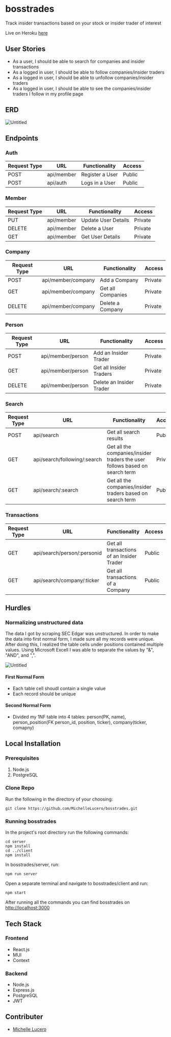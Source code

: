 # bosstrades
Track insider transactions based on your stock or insider trader of interest

Live on Heroku [here](http://bosstrades.herokuapp.com/)
## User Stories
- As a user, I should be able to search for companies and insider transactions
- As a logged in user, I should be able to follow companies/insider traders
- As a logged in user, I should be able to unfollow companies/insider traders
- As a logged in user, I should be able to see the companies/insider traders I follow in my profile page

## ERD
![Untitled](https://i.imgur.com/tPyl6w6.png)

## Endpoints
### Auth
| Request Type | URL          | Functionality   | Access |
| ------------ | ------------ | --------------- | ------ |
| POST         | api/member   | Register a User | Public |
| POST         | api/auth     | Logs in a User  | Public |

### Member
| Request Type | URL          | Functionality       | Access  |
| ------------ | ------------ | ------------------- | ------- |
| PUT          | api/member   | Update User Details | Private |
| DELETE       | api/member   | Delete a User       | Private |
| GET          | api/member   | Get User Details    | Private |

### Company
| Request Type | URL                  | Functionality     | Access  |
| ------------ | -------------------- | ----------------- | ------- |
| POST         | api/member/company   | Add a Company     | Private |
| GET          | api/member/company   | Get all Companies | Private |
| DELETE       | api/member/company   | Delete a Company  | Private |

### Person
| Request Type | URL                 | Functionality            | Access  |
| ------------ | ------------------- | ------------------------ | ------- |
| POST         | api/member/person   | Add an Insider Trader    | Private |
| GET          | api/member/person   | Get all Insider Traders  | Private |
| DELETE       | api/member/person   | Delete an Insider Trader | Private |


### Search
| Request Type | URL                          | Functionality                                                               | Access  |
| ------------ | ---------------------------- | --------------------------------------------------------------------------- | ------- |
| POST         | api/search                   | Get all search results                                                      | Public  |
| GET          | api/search/following/:search | Get all the companies/insider traders the user follows based on search term | Private |
| GET          | api/search/:search           | Get all the companies/insider traders based on search term                  | Public  |

### Transactions
| Request Type | URL                          | Functionality                              | Access |
| ------------ | ---------------------------- | ------------------------------------------ | ------ |
| GET          | api/search/person/:personid  | Get all transactions of an Insider Trader  | Public |
| GET          | api/search/company/:ticker   | Get all transactions of a Company          | Public |

## Hurdles
### Normalizing unstructured data
The data I got by scraping SEC Edgar was unstructured. In order to make the data into first normal form, I made sure all my records were unique. After doing this, I realized the table cells under positions contained multiple values. Using Microsoft Excell I was able to separate the values by "&", "AND", and ",". 

![Untitled](https://i.imgur.com/z6V4pu1.png)

#### First Normal Form
- Each table cell shoudl contain a single value
- Each record should be unique
#### Second Normal Form
- Divided my 1NF table into 4 tables: person(PK, name), person_position(FK person_id, position, ticker), company(ticker, comapny)

## Local Installation
### Prerequisites
1. Node.js
2. PostgreSQL

### Clone Repo
Run the following in the directory of your choosing:
```
git clone https://github.com/MichelleLucero/bosstrades.git
```

### Running bosstrades
In the project's root directory run the following commands:
```
cd server 
npm install
cd ../client
npm install
```
In bosstrades/server, run:
```
npm run server
```
Open a separate terminal and navigate to bosstrades/client and run:
```
npm start
```
After running all the commands you can find bosstrades on [http://localhost:3000](http://localhost:3000)

## Tech Stack
### Frontend
- React.js
- MUI
- Context
### Backend
- Node.js
- Express.js
- PostgreSQL
- JWT

## Contributer
- [Michelle Lucero](https://github.com/MichelleLucero)
